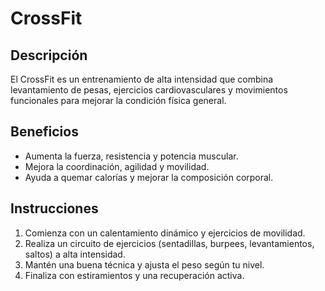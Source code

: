 # CrossFit
## Descripción
El CrossFit es un entrenamiento de alta intensidad que combina levantamiento de pesas, ejercicios cardiovasculares y movimientos funcionales para mejorar la condición física general.
## Beneficios
- Aumenta la fuerza, resistencia y potencia muscular.
- Mejora la coordinación, agilidad y movilidad.
- Ayuda a quemar calorías y mejorar la composición corporal.
## Instrucciones
1. Comienza con un calentamiento dinámico y ejercicios de movilidad.
2. Realiza un circuito de ejercicios (sentadillas, burpees, levantamientos, saltos) a alta intensidad.
3. Mantén una buena técnica y ajusta el peso según tu nivel.
4. Finaliza con estiramientos y una recuperación activa.
